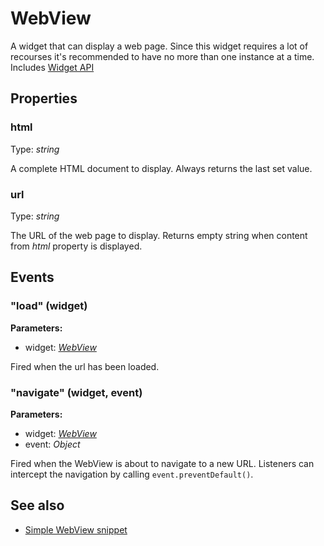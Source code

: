 ---
---
# WebView

A widget that can display a web page. Since this widget requires a lot of recourses it's recommended to have no more than one instance at a time.
Includes [Widget API](Widget.md)

## Properties

### html
Type: *string*

A complete HTML document to display. Always returns the last set value.
### url

Type: *string*

The URL of the web page to display. Returns empty string when content from *html* property is displayed.

## Events

### "load" (widget)

**Parameters:**

- widget: *[WebView](WebView.md)*

Fired when the url has been loaded.

### "navigate" (widget, event)

**Parameters:**

- widget: *[WebView](WebView.md)*
- event: *Object*

Fired when the WebView is about to navigate to a new URL. Listeners can intercept the navigation by calling `event.preventDefault()`.


## See also

- [Simple WebView snippet](https://github.com/eclipsesource/tabris-js/blob/v1.6.0/snippets/webview/webview.js)
